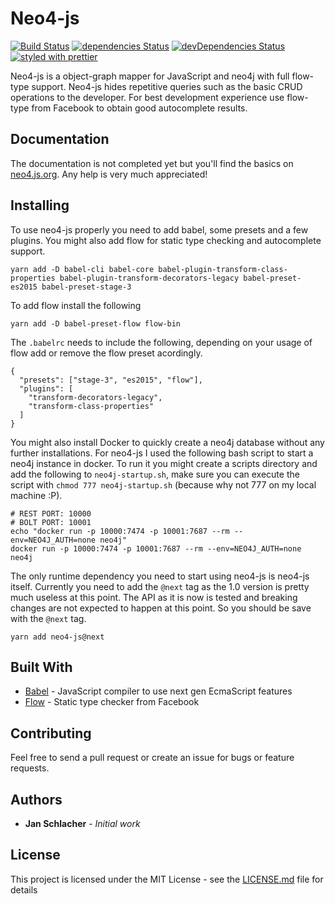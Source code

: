 # Neo4-js

[![Build Status](https://travis-ci.org/JanPeter/neo4js.svg?branch=master)](https://travis-ci.org/JanPeter/neo4js) [![dependencies Status](https://david-dm.org/janpeter/neo4js/status.svg)](https://david-dm.org/janpeter/neo4js) [![devDependencies Status](https://david-dm.org/janpeter/neo4js/dev-status.svg)](https://david-dm.org/janpeter/neo4js?type=dev) [![styled with prettier](https://img.shields.io/badge/styled_with-prettier-ff69b4.svg)](https://github.com/prettier/prettier)

Neo4-js is a object-graph mapper for JavaScript and neo4j with full flow-type support. Neo4-js hides repetitive queries such as the basic CRUD operations to the developer. For best development experience use flow-type from Facebook to obtain good autocomplete results.

## Documentation

The documentation is not completed yet but you'll find the basics on [neo4.js.org](https://neo4.js.org). Any help is very much appreciated!

## Installing

To use neo4-js properly you need to add babel, some presets and a few plugins. You might also add flow for static type checking and autocomplete support.

```
yarn add -D babel-cli babel-core babel-plugin-transform-class-properties babel-plugin-transform-decorators-legacy babel-preset-es2015 babel-preset-stage-3
```

To add flow install the following

```
yarn add -D babel-preset-flow flow-bin
```

The `.babelrc` needs to include the following, depending on your usage of flow add or remove the flow preset acordingly.

```
{
  "presets": ["stage-3", "es2015", "flow"],
  "plugins": [
    "transform-decorators-legacy",
    "transform-class-properties"
  ]
}
```

You might also install Docker to quickly create a neo4j database without any further installations. For neo4-js I used the following bash script to start a neo4j instance in docker. To run it you might create a scripts directory and add the following to `neo4j-startup.sh`, make sure you can execute the script with `chmod 777 neo4j-startup.sh` (because why not 777 on my local machine :P).

```
# REST PORT: 10000
# BOLT PORT: 10001
echo "docker run -p 10000:7474 -p 10001:7687 --rm --env=NEO4J_AUTH=none neo4j"
docker run -p 10000:7474 -p 10001:7687 --rm --env=NEO4J_AUTH=none neo4j
```

The only runtime dependency you need to start using neo4-js is neo4-js itself. Currently you need to add the `@next` tag as the 1.0 version is pretty much useless at this point. The API as it is now is tested and breaking changes are not expected to happen at this point. So you should be save with the `@next` tag.

```
yarn add neo4-js@next
```

## Built With

* [Babel](https://babeljs.io) - JavaScript compiler to use next gen EcmaScript features
* [Flow](https://flow.org) - Static type checker from Facebook

## Contributing

Feel free to send a pull request or create an issue for bugs or feature requests.

## Authors

* **Jan Schlacher** - *Initial work*

## License

This project is licensed under the MIT License - see the [LICENSE.md](LICENSE.md) file for details
